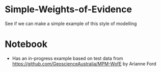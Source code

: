# Simple-Weights-of-Evidence
See if we can make a simple example of this style of modelling

# Notebook
- Has an in-progress example based on test data from https://github.com/GeoscienceAustralia/MPM-WofE by Arianne Ford